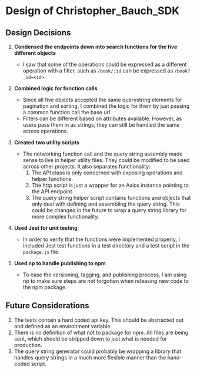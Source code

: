 # Design of Christopher_Bauch_SDK

## Design Decisions

1. __Condensed the endpoints down into search functions for the five different objects__

    - I saw that some of the operations could be expressed as a different operation with a filter, such as `/book/:id` can be expressed as `/book?_id=<id>`.

2. __Combined logic for function calls__

    - Since all five objects accepted the same querystring elements for pagination and sorting, I combined the logic for them by just passing a common function call the base url.
    - Filters can be different based on attributes available.  However, as users pass them in as strings, they can still be handled the same across operations.

3. __Created two utility scripts__

    - The networking function call and the query string assembly made sense to live in helper utility files.  They could be modified to be used across other projects.  It also separates functionality:
        1. The API class is only concerned with exposing operations and helper functions.
        2. The http script is just a wrapper for an Axios instance pointing to the API endpoint.
        3. The query string helper script contains functions and objects that only deal with defining and assembling the query string.  This could be changed in the future to wrap a query string library for more complex functionality.

4. __Used Jest for unit testing__

    - In order to verify that the functions were implemented properly, I included Jest test functions in a test directory and a test script in the `package.js` file.

5. __Used np to handle publishing to npm__

    - To ease the versioning, tagging, and publishing process, I am using np to make sure steps are not forgotten when releasing new code to the npm package.

## Future Considerations

1. The tests contain a hard coded api key.  This should be abstracted out and defined as an environment variable.
2. There is no definition of what not to package for npm.  All files are being sent, which should be stripped down to just what is needed for production.
3. The query string generator could probably be wrapping a library that handles query strings in a much more flexible manner than the hand-coded script.